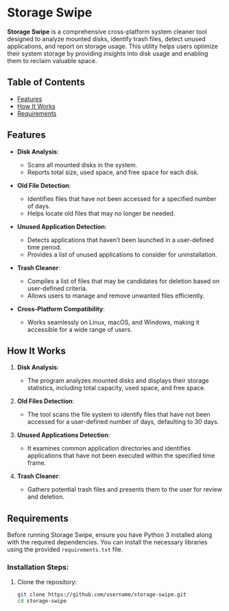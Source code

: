 # Storage Swipe

**Storage Swipe** is a comprehensive cross-platform system cleaner tool designed to analyze mounted disks, identify trash files, detect unused applications, and report on storage usage. This utility helps users optimize their system storage by providing insights into disk usage and enabling them to reclaim valuable space.

## Table of Contents

- [Features](#features)
- [How It Works](#how-it-works)
- [Requirements](#requirements)

## Features

- **Disk Analysis**: 
  - Scans all mounted disks in the system.
  - Reports total size, used space, and free space for each disk.

- **Old File Detection**: 
  - Identifies files that have not been accessed for a specified number of days.
  - Helps locate old files that may no longer be needed.

- **Unused Application Detection**: 
  - Detects applications that haven’t been launched in a user-defined time period.
  - Provides a list of unused applications to consider for uninstallation.

- **Trash Cleaner**: 
  - Compiles a list of files that may be candidates for deletion based on user-defined criteria.
  - Allows users to manage and remove unwanted files efficiently.

- **Cross-Platform Compatibility**: 
  - Works seamlessly on Linux, macOS, and Windows, making it accessible for a wide range of users.

## How It Works

1. **Disk Analysis**: 
   - The program analyzes mounted disks and displays their storage statistics, including total capacity, used space, and free space.

2. **Old Files Detection**: 
   - The tool scans the file system to identify files that have not been accessed for a user-defined number of days, defaulting to 30 days.

3. **Unused Applications Detection**: 
   - It examines common application directories and identifies applications that have not been executed within the specified time frame.

4. **Trash Cleaner**: 
   - Gathers potential trash files and presents them to the user for review and deletion.

## Requirements

Before running Storage Swipe, ensure you have Python 3 installed along with the required dependencies. You can install the necessary libraries using the provided `requirements.txt` file.

### Installation Steps:

1. Clone the repository:
   ```bash
   git clone https://github.com/username/storage-swipe.git
   cd storage-swipe
